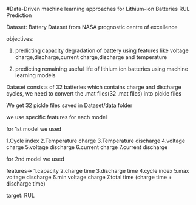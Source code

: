 #Data-Driven machine learning approaches for Lithium-ion Batteries RUL Prediction

Dataset: Battery Dataset from NASA prognostic centre of excellence

objectives:
1. predicting capacity degradation of battery using features like voltage charge,discharge,current charge,discharge and temperature

2. predicting remaining useful life of lithium ion batteries using machine learning models 

Dataset consists of 32 batteries which contains charge and discharge cycles, we need to convert the .mat files(32 .mat files) into pickle files

We get 32 pickle files saved in Dataset/data folder

we use specific features for each model

for 1st model we used

1.Cycle index
2.Temperature charge
3.Temperature discharge
4.voltage charge
5.voltage discharge
6.current charge
7.current discharge


for 2nd model we used

features->
1.capacity
2.charge time
3.discharge time
4.cycle index
5.max voltage discharge
6.min voltage charge
7.total time (charge time + discharge time)

target: RUL
